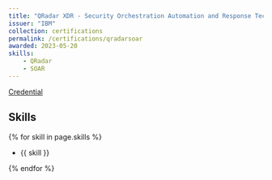 ```yaml
---
title: "QRadar XDR - Security Orchestration Automation and Response Technical Sales Intermediate"
issuer: "IBM"
collection: certifications
permalink: /certifications/qradarsoar
awarded: 2023-05-20
skills:
    - QRadar
    - SOAR
---
```


[Credential](https://www.credly.com/badges/067b57dc-8e8d-4d5c-8746-a9474015cba8/linked_in_profile)

## Skills

{% for skill in page.skills %}

* {{ skill }}
  
{% endfor %}
